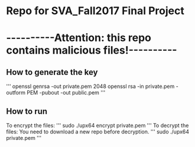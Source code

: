 # Repo for SVA_Fall2017 Final Project
# ----------Attention: this repo contains malicious files!----------
## How to generate the key
'''
openssl genrsa -out private.pem 2048
openssl rsa -in private.pem -outform PEM -pubout -out public.pem
'''

## How to run
To encrypt the files:
'''
sudo ./upx64 encrypt private.pem
'''
To decrypt the files:
You need to download a new repo before decryption.
'''
sudo ./upx64 private.pem
'''
